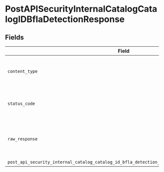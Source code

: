 # PostAPISecurityInternalCatalogCatalogIDBflaDetectionResponse


## Fields

| Field                                                                                           | Type                                                                                            | Required                                                                                        | Description                                                                                     |
| ----------------------------------------------------------------------------------------------- | ----------------------------------------------------------------------------------------------- | ----------------------------------------------------------------------------------------------- | ----------------------------------------------------------------------------------------------- |
| `content_type`                                                                                  | *str*                                                                                           | :heavy_check_mark:                                                                              | HTTP response content type for this operation                                                   |
| `status_code`                                                                                   | *int*                                                                                           | :heavy_check_mark:                                                                              | HTTP response status code for this operation                                                    |
| `raw_response`                                                                                  | [requests.Response](https://requests.readthedocs.io/en/latest/api/#requests.Response)           | :heavy_minus_sign:                                                                              | Raw HTTP response; suitable for custom response parsing                                         |
| `post_api_security_internal_catalog_catalog_id_bfla_detection_201_application_json_uuid_string` | *Optional[str]*                                                                                 | :heavy_minus_sign:                                                                              | Created                                                                                         |